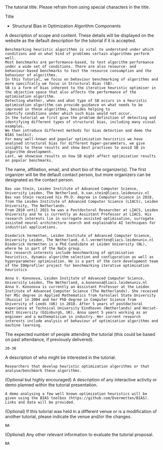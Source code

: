 The tutorial title. Please refrain from using special characters in the title.

Title
- Structural Bias in Optimization Algorithm Components

A description of scope and content. These details will be displayed on the website as the default description for the tutorial if it is accepted.

    Benchmarking heuristic algorithms is vital to understand under which conditions and on what kind of problems certain algorithms perform well. 
    Most benchmarks are performance-based, to test algorithm performance under a wide set of conditions. There are also resource- and behaviour-based benchmarks to test the resource consumption and the behaviour of algorithms. 
    In this Tutorial, we focus on behaviour benchmarking of algorithms and more specifcally we focus in Structural Bias (SB).
    SB is a form of bias inherent to the iterative heuristic optimiser in the objective space that also affects the performance of the optimisation algorithm.
    Detecting whether, when and what type of SB occurs in a heuristic optimisation algorithm can provide guidance on what needs to be improved in these algorithms, besides helping to
    identify conditions under which such bias would not occur.
    In the tutorial we first give the problem definition of detecting and identifying different types of structural bias, including many visual examples.
    We then introduce different methods for bias detection and demo the BIAS toolkit.
    For many well-known and popular optimization heuristics we have analysed structural bias for different hyper-parameters, we give insights to these results and show best practises to avoid SB in algorithm development.
    Last, we showcase results on how SB might affect optimization results on popular benchmarks.



The name, affiliation, email, and short bio of the organizer(s). The first organizer will be the default contact person, but more organizers can be designated as the contact person.

    Bas van Stein, Leiden Institute of Advanced Computer Science, University Leiden, The Netherland, b.van.stein@liacs.leidenuniv.nl
    Bas van Stein received his Ph.D. degree in Computer Science in 2018, from the Leiden Institute of Advanced Computer Science (LIACS), Leiden University, The Netherlands.
    From 2018 until 2021 he was a Postdoctoral Researcher at LIACS, Leiden University and he is currently an Assistant Professor at LIACS. His research interests lie in surrogate assisted optimisation, surrogate assisted neural architecture search and explainable AI techniques for industrial applications.

    Diederick Vermetten, Leiden Institute of Advanced Computer Science, University Leiden, The Netherland, d.l.vermetten@liacs.leidenuniv.nl
    Diederick Vermetten is a Phd Candidate at Leiden University (NL), where he is part of the NaCo group.
    His research interests include benchmarking of optimisation heuristics, dynamic algorithm selection and configuration as well as hyperparameter optimisation. He is a part of the core development team of the IOHprofiler project for benchmarking iterative optimisation heuristics

    Anna V. Kononova, Leiden Institute of Advanced Computer Science, University Leiden, The Netherland, a.kononova@liacs.leidenuniv.nl
    Anna V. Kononova is currently an Assistant Professor at the Leiden Institute of Advanced Computer Science (The Netherlands). She received her MSc degree in Applied Mathematics from Yaroslavl State University (Russia) in 2004 and her PhD degree in Computer Science from University of Leeds (UK) in 2010. After 5 years of postdoctoral experience at Technical University Eindhoven (Netherlands) and Heriot-Watt University (Edinburgh, UK), Anna spent 5 years working as an engineer and a mathematician in industry. Her current research interests include analysis of behaviour of optimisation algorithms and machine learning.

The expected number of people attending the tutorial (this could be based on past attendance, if previously delivered).

    20-30

A description of who might be interested in the tutorial.

    Researchers that develop heuristic optimization algorithms or that analyse/benchmark these algorithms.

(Optional but highly encouraged) A description of any interactive activity or demo planned within the tutorial presentation.

    A demo analysing a few well known optimization heuristics will be given using the BIAS toolbox (https://github.com/Dvermetten/BIAS). Links and data will be provided.

(Optional) If this tutorial was held in a different venue or is a modification of another tutorial, please indicate the venue and/or the changes.

    NA

(Optional) Any other relevant information to evaluate the tutorial proposal.

    NA